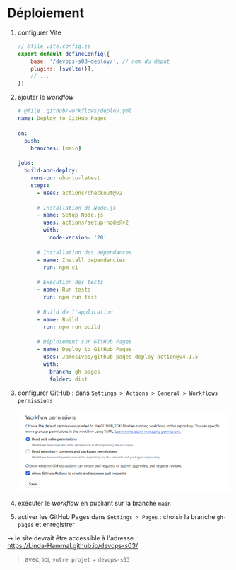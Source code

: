# Déploiement

1. configurer Vite

    ```js
    // @file vite.config.js
    export default defineConfig({
        base: '/devops-s03-deploy/', // nom du dépôt
        plugins: [svelte()],
        // ...
    })
    ```

2. ajouter le _workflow_

    ```yml
    # @file .github/workflows/deploy.yml
    name: Deploy to GitHub Pages

    on:
      push:
        branches: [main]
        
    jobs:
      build-and-deploy:
        runs-on: ubuntu-latest
        steps:
          - uses: actions/checkout@v2
          
          # Installation de Node.js
          - name: Setup Node.js
            uses: actions/setup-node@v2
            with:
              node-version: '20'
          
          # Installation des dépendances
          - name: Install dependencies
            run: npm ci
          
          # Exécution des tests
          - name: Run tests
            run: npm run test
          
          # Build de l'application
          - name: Build
            run: npm run build
          
          # Déploiement sur GitHub Pages
          - name: Deploy to GitHub Pages
            uses: JamesIves/github-pages-deploy-action@v4.1.5
            with:
              branch: gh-pages
              folder: dist
    ```

3. configurer GitHub : dans `Settings > Actions > General > Workflows permissions`

    ![settings](./gh_workflows_settings.png)

4. exécuter le _workflow_ en publiant sur la branche `main`

5. activer les GitHub Pages dans `Settings > Pages` :
   choisir la branche `gh-pages` et enregistrer

→ le site devrait être accessible à l'adresse :  
<https://Linda-Hammal.github.io/devops-s03/>

> avec, ici, `votre projet` = `devops-s03`    
